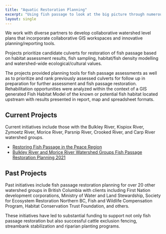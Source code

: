 ```yaml
---
title: "Aquatic Restoration Planning"
excerpt: "Using fish passage to look at the big picture through numerous large scale aquatic restoration planning projects throughout BC."
layout: single
---
```

 
We work with diverse partners to develop collaborative watershed level plans that incorporate collaborative GIS workspaces and innovative planning/reporting tools. 

Projects prioritize candidate culverts for restoration of fish passage based on habitat assessment results, fish sampling, habitat/fish density modelling and watershed-wide ecological/cultural values.

The projects provided planning tools for fish passage  assessments as well as to prioritize and rank previously assessed culverts for follow up in preparation for further assessment and fish passage restoration. Rehabilitation opportunities were analyzed within the context of a GIS generated Fish Habitat Model of the known or potential fish habitat located upstream with results presented in report, map and spreadsheet formats.

## Current Projects

Current initiatives include those with the Bulkley River, Kispiox River, Zymoetz River, Morice River, Parsnip River, Crooked River, and Carp River watershed groups. 

- [Restoring Fish Passage in the Peace Region](https://www.newgraphenvironment.com/fish_passage_peace_2022_reporting/)
- [Bulkley River and Morice River Watershed Groups Fish Passage Restoration Planning 2021](https://www.newgraphenvironment.com/fish_passage_skeena_2021_reporting/)


## Past Projects

Past initiatives include fish passage restoration planning for over 20 other watershed groups in British Columbia with clients including First Nation development corporations, Ministry of Water and Land Stewardship, Society for Ecosystem Restoration Northern BC, Fish and Wildlife Compensation Program, Habitat Conservation Trust Foundation, and others. 

These initiatives have led to substantial funding to support not only fish passage restoration but also successful cattle exclusion fencing, streambank stabilization and riparian planting programs.

